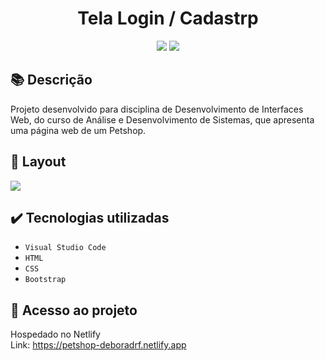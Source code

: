 <h1 align="center">Tela Login / Cadastrp</h1>
<p align="center">
  <img src="https://img.shields.io/badge/STATUS-CONCLUIDO-green?style=plastic">
  <img src="https://img.shields.io/github/stars/deboradrf?style=social">
</p>

## 📚 Descrição
Projeto desenvolvido para disciplina de Desenvolvimento de Interfaces Web, do curso de Análise e Desenvolvimento de Sistemas, que apresenta uma página web de um Petshop.

## 🎨 Layout
<img src="https://github.com/deboradrf/petshop/assets/130398684/c5d7a629-6dbc-44fb-a293-2af71743ab9b">

## ✔️ Tecnologias utilizadas
- ``Visual Studio Code``
- ``HTML``
- ``CSS``
- ``Bootstrap``

## 📁 Acesso ao projeto
Hospedado no Netlify <br>
Link: https://petshop-deboradrf.netlify.app
